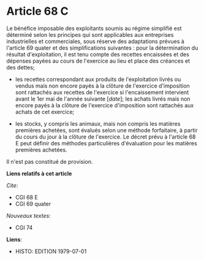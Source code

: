 # Article 68 C

Le bénéfice imposable des exploitants soumis au régime simplifié est déterminé selon les principes qui sont applicables aux
entreprises industrielles et commerciales, sous réserve des adaptations prévues à l'article 69 quater et des simplifications
suivantes : pour la détermination du résultat d'exploitation, il est tenu compte des recettes encaissées et des dépenses
payées au cours de l'exercice au lieu et place des créances et des dettes;

- les recettes correspondant aux produits de l'exploitation livrés ou vendus mais non encore payés à la clôture de l'exercice
d'imposition sont rattachés aux recettes de l'exercice si l'encaissement intervient avant le 1er mai de l'année suivante
[*date*]; les achats livrés mais non encore payés à la clôture de l'exercice d'imposition sont rattachés aux achats de cet
exercice;

- les stocks, y compris les animaux, mais non compris les matières premières achetées, sont évalués selon une méthode
forfaitaire, à partir du cours du jour à la clôture de l'exercice. Le décret prévu à l'article 68 E peut définir des méthodes
particulières d'évaluation pour les matières premières achetées.

Il n'est pas constitué de provision.

**Liens relatifs à cet article**

_Cite_:

  - CGI 68 E
  - CGI 69 quater

_Nouveaux textes_:

  - CGI 74

**Liens**:

  - HISTO: EDITION 1979-07-01
